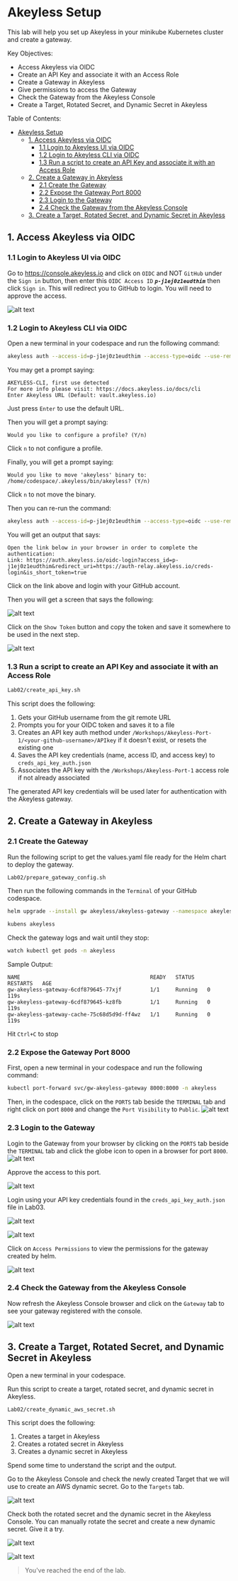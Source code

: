 # Akeyless Setup

This lab will help you set up Akeyless in your minikube Kubernetes cluster and create a gateway.

Key Objectives:
- Access Akeyless via OIDC
- Create an API Key and associate it with an Access Role
- Create a Gateway in Akeyless
- Give permissions to access the Gateway
- Check the Gateway from the Akeyless Console 
- Create a Target, Rotated Secret, and Dynamic Secret in Akeyless

Table of Contents:

- [Akeyless Setup](#akeyless-setup)
  - [1. Access Akeyless via OIDC](#1-access-akeyless-via-oidc)
    - [1.1 Login to Akeyless UI via OIDC](#11-login-to-akeyless-ui-via-oidc)
    - [1.2 Login to Akeyless CLI via OIDC](#12-login-to-akeyless-cli-via-oidc)
    - [1.3 Run a script to create an API Key and associate it with an Access Role](#13-run-a-script-to-create-an-api-key-and-associate-it-with-an-access-role)
  - [2. Create a Gateway in Akeyless](#2-create-a-gateway-in-akeyless)
    - [2.1 Create the Gateway](#21-create-the-gateway)
    - [2.2 Expose the Gateway Port 8000](#22-expose-the-gateway-port-8000)
    - [2.3 Login to the Gateway](#23-login-to-the-gateway)
    - [2.4 Check the Gateway from the Akeyless Console](#24-check-the-gateway-from-the-akeyless-console)
  - [3. Create a Target, Rotated Secret, and Dynamic Secret in Akeyless](#3-create-a-target-rotated-secret-and-dynamic-secret-in-akeyless)


## 1. Access Akeyless via OIDC

### 1.1 Login to Akeyless UI via OIDC

Go to https://console.akeyless.io and click on `OIDC` and NOT `GitHub` under the `Sign in` button, then enter this `OIDC Access ID` ***`p-j1ej0z1eudthim`*** then click `Sign in`. This will redirect you to GitHub to login. You will need to approve the access.

![alt text](../images/login-oidc.png)

### 1.2 Login to Akeyless CLI via OIDC

Open a new terminal in your codespace and run the following command:

```bash
akeyless auth --access-id=p-j1ej0z1eudthim --access-type=oidc --use-remote-browser
```

You may get a prompt saying:
```
AKEYLESS-CLI, first use detected
For more info please visit: https://docs.akeyless.io/docs/cli
Enter Akeyless URL (Default: vault.akeyless.io)
```

Just press `Enter` to use the default URL.

Then you will get a prompt saying:
```
Would you like to configure a profile? (Y/n)
```

Click `n` to not configure a profile.

Finally, you will get a prompt saying:

```
Would you like to move 'akeyless' binary to: /home/codespace/.akeyless/bin/akeyless? (Y/n)
```

Click `n` to not move the binary.

Then you can re-run the command:

```bash
akeyless auth --access-id=p-j1ej0z1eudthim --access-type=oidc --use-remote-browser
```

You will get an output that says:

```
Open the link below in your browser in order to complete the authentication:
Link: https://auth.akeyless.io/oidc-login?access_id=p-j1ej0z1eudthim&redirect_uri=https://auth-relay.akeyless.io/creds-login&is_short_token=true
```

Click on the link above and login with your GitHub account.

Then you will get a screen that says the following:

![alt text](../images/oidc-auth-success.jpg)

Click on the `Show Token` button and copy the token and save it somewhere to be used in the next step.

![alt text](../images/copy-oidc-token.jpg)

### 1.3 Run a script to create an API Key and associate it with an Access Role
```bash
Lab02/create_api_key.sh
```

This script does the following:

1. Gets your GitHub username from the git remote URL
2. Prompts you for your OIDC token and saves it to a file
3. Creates an API key auth method under `/Workshops/Akeyless-Port-1/<your-github-username>/APIkey` if it doesn't exist, or resets the existing one
4. Saves the API key credentials (name, access ID, and access key) to `creds_api_key_auth.json`
5. Associates the API key with the `/Workshops/Akeyless-Port-1` access role if not already associated

The generated API key credentials will be used later for authentication with the Akeyless gateway.

## 2. Create a Gateway in Akeyless

### 2.1 Create the Gateway

Run the following script to get the values.yaml file ready for the Helm chart to deploy the gateway.

```bash
Lab02/prepare_gateway_config.sh
```

Then run the following commands in the `Terminal` of your GitHub codespace.

```bash
helm upgrade --install gw akeyless/akeyless-gateway --namespace akeyless -f values.yaml

kubens akeyless
```

Check the gateway logs and wait until they stop:

```bash
watch kubectl get pods -n akeyless
```
Sample Output:
```
NAME                                         READY   STATUS    RESTARTS   AGE
gw-akeyless-gateway-6cdf879645-77xjf         1/1     Running   0          119s
gw-akeyless-gateway-6cdf879645-kz8fb         1/1     Running   0          119s
gw-akeyless-gateway-cache-75c68d5d9d-ff4wz   1/1     Running   0          119s
```

Hit `Ctrl+C` to stop

### 2.2 Expose the Gateway Port 8000

First, open a new terminal in your codespace and run the following command:
```bash
kubectl port-forward svc/gw-akeyless-gateway 8000:8000 -n akeyless
```

Then, in the codespace, click on the `PORTS` tab beside the `TERMINAL` tab and right click on port `8000` and change the `Port Visibility` to `Public`.
![alt text](../images/port_visibility_public.png)

### 2.3 Login to the Gateway

Login to the Gateway from your browser by clicking on the `PORTS` tab beside the `TERMINAL` tab and click the globe icon to open in a browser for port `8000`. 
![alt text](../images/port_open_gwy.png)

Approve the access to this port.

![alt text](../images/approve_port_access.png)

Login using your API key credentials found in the `creds_api_key_auth.json` file in Lab03.

![alt text](../images/gwy-sign-in.png)

![alt text](../images/gwy_view.png)

Click on `Access Permissions` to view the permissions for the gateway created by helm.

![alt text](../images/gwy-access-permissions.png)

### 2.4 Check the Gateway from the Akeyless Console

Now refresh the Akeyless Console browser and click on the `Gateway` tab to see your gateway registered with the console.

![alt text](../images/console_view_with_gwy.png)


## 3. Create a Target, Rotated Secret, and Dynamic Secret in Akeyless

Open a new terminal in your codespace.

Run this script to create a target, rotated secret, and dynamic secret in Akeyless.

```bash
Lab02/create_dynamic_aws_secret.sh
```

This script does the following:

1. Creates a target in Akeyless
2. Creates a rotated secret in Akeyless
3. Creates a dynamic secret in Akeyless

Spend some time to understand the script and the output.

Go to the Akeyless Console and check the newly created Target that we will use to create an AWS dynamic secret. Go to the `Targets` tab.

![alt text](../images/akeyless-aws-target.png)

Check both the rotated secret and the dynamic secret in the Akeyless Console. You can manually rotate the secret and create a new dynamic secret. Give it a try.

![alt text](../images/akeyless-aws-rotated-secret.png)

![alt text](../images/akeyless-aws-dynamic-secret.png)

> You've reached the end of the lab.
